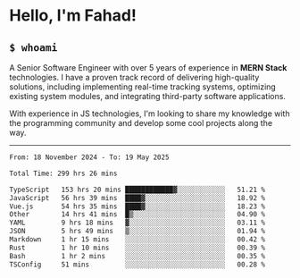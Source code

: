<h1>Hello, I'm Fahad!</h1>

<h2><code>$ whoami</code></h2>

A Senior Software Engineer with over 5 years of experience in **MERN Stack** technologies. I have a proven track record of delivering high-quality solutions, including implementing real-time tracking systems, optimizing existing system modules, and integrating third-party software applications.

With experience in JS technologies, I'm looking to share my knowledge with the programming community and develop some cool projects along the way.

---

<!--START_SECTION:waka-->

```txt
From: 18 November 2024 - To: 19 May 2025

Total Time: 299 hrs 26 mins

TypeScript   153 hrs 20 mins ████████████▓░░░░░░░░░░░░   51.21 %
JavaScript   56 hrs 39 mins  ████▓░░░░░░░░░░░░░░░░░░░░   18.92 %
Vue.js       54 hrs 35 mins  ████▓░░░░░░░░░░░░░░░░░░░░   18.23 %
Other        14 hrs 41 mins  █▒░░░░░░░░░░░░░░░░░░░░░░░   04.90 %
YAML         9 hrs 18 mins   ▓░░░░░░░░░░░░░░░░░░░░░░░░   03.11 %
JSON         5 hrs 49 mins   ▒░░░░░░░░░░░░░░░░░░░░░░░░   01.94 %
Markdown     1 hr 15 mins    ░░░░░░░░░░░░░░░░░░░░░░░░░   00.42 %
Rust         1 hr 10 mins    ░░░░░░░░░░░░░░░░░░░░░░░░░   00.39 %
Bash         1 hr 2 mins     ░░░░░░░░░░░░░░░░░░░░░░░░░   00.35 %
TSConfig     51 mins         ░░░░░░░░░░░░░░░░░░░░░░░░░   00.28 %
```

<!--END_SECTION:waka-->

<!--
**heyFahad/heyFahad** is a ✨ _special_ ✨ repository because its `README.md` (this file) appears on your GitHub profile.

Here are some ideas to get you started:

- 🔭 I’m currently working on ...
- 🌱 I’m currently learning ...
- 👯 I’m looking to collaborate on ...
- 🤔 I’m looking for help with ...
- 💬 Ask me about ...
- 📫 How to reach me: ...
- 😄 Pronouns: ...
- ⚡ Fun fact: ...
-->
